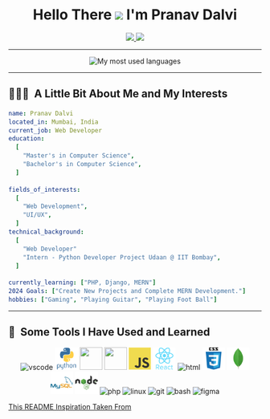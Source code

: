 <h1 align="center">
  Hello There <img src="https://raw.githubusercontent.com/iampavangandhi/iampavangandhi/master/gifs/Hi.gif" height="30px"/> I'm Pranav Dalvi
</h1>

<p align="center">
  <a href="https://linktr.ee/pranav.dalvi">
  <img height="50" src="https://user-images.githubusercontent.com/46517096/166972883-f5f1d88c-0246-4374-88ac-ded0f2cf0699.png"/>
</a>
<a href="https://www.linkedin.com/in/pranav-dalvi-03947a207/">
  <img height="50" src="https://user-images.githubusercontent.com/46517096/166973395-19676cd8-f8ec-4abf-83ff-da8243505b82.png"/>
</a>
</p>

---
<p align="center"><img src="https://github-readme-stats.vercel.app/api/top-langs/?username=PranavDalvi&theme=github_dark&hide=tex&langs_count=9&layout=compact" alt="My most used languages" /></p>

---

<h2> 👨🏻‍💻 &nbsp;A Little Bit About Me and My Interests</h2>

```yaml
name: Pranav Dalvi
located_in: Mumbai, India
current_job: Web Developer
education:
  [
    "Master's in Computer Science",
    "Bachelor's in Computer Science",
  ]

fields_of_interests:
  [
    "Web Development",
    "UI/UX",
  ]
technical_background:
  [
    "Web Developer"
    "Intern - Python Developer Project Udaan @ IIT Bombay",
  ]
  
currently_learning: ["PHP, Django, MERN"]
2024 Goals: ["Create New Projects and Complete MERN Development."]
hobbies: ["Gaming", "Playing Guitar", "Playing Foot Ball"]
```
---  
  
<h2> 🚀 &nbsp;Some Tools I Have Used and Learned</h2>
<p align="center">
<img src="https://cdn.jsdelivr.net/gh/devicons/devicon/icons/vscode/vscode-original.svg" alt="vscode" width="45" height="45"/>
<img src="https://raw.githubusercontent.com/devicons/devicon/master/icons/python/python-original-wordmark.svg" alt="python" width="45" height="45"/>
<img src="https://cdn.jsdelivr.net/gh/devicons/devicon@latest/icons/anaconda/anaconda-original.svg" width="45" height="45"/>
<img src="https://cdn.jsdelivr.net/gh/devicons/devicon@latest/icons/django/django-plain.svg" width="45" height="45" />
<img src="https://raw.githubusercontent.com/devicons/devicon/master/icons/javascript/javascript-original.svg" alt="javascript" width="45" height="45" />
<img src="https://raw.githubusercontent.com/devicons/devicon/master/icons/react/react-original-wordmark.svg" alt="react" width="45" height="45" />
<img src="https://cdn.jsdelivr.net/gh/devicons/devicon/icons/html5/html5-original.svg" alt="html" width="45" height="45"/>
<img src="https://raw.githubusercontent.com/devicons/devicon/master/icons/css3/css3-original-wordmark.svg" alt="css3" width="45" height="45" />
<img src="https://raw.githubusercontent.com/devicons/devicon/master/icons/mongodb/mongodb-original.svg" alt="mongodb" width="45" height="45" />
<img src="https://raw.githubusercontent.com/devicons/devicon/master/icons/mysql/mysql-original-wordmark.svg" alt="mysql" width="45" height="45" />
<img src="https://raw.githubusercontent.com/devicons/devicon/master/icons/nodejs/nodejs-original-wordmark.svg" alt="nodejs" width="45" height="45" />
<img src="https://cdn.jsdelivr.net/gh/devicons/devicon/icons/php/php-original.svg" alt="php" width="45" height="45"/>
<img src="https://cdn.jsdelivr.net/gh/devicons/devicon/icons/linux/linux-original.svg" alt="linux" width="45" height="45"/>       
<img src="https://cdn.jsdelivr.net/gh/devicons/devicon/icons/git/git-original.svg" alt="git" width="45" height="45"/>
<img src="https://cdn.jsdelivr.net/gh/devicons/devicon/icons/bash/bash-original.svg" alt="bash" width="45" height="45"/>
<img src="https://cdn.jsdelivr.net/gh/devicons/devicon/icons/figma/figma-original.svg" alt="figma" width="45" height="45"/>   
</p>


<!-- 
- 👋 Hi, I’m @PranavDalvi
- 👀 I’m interested in Web Development
- 🌱 I’m currently learning PHP, Django
- 📫 contact me on Email id: pranav.dalvi932@gmail.com

- Looking for my random stuff? Head to [GitLab](https://gitlab.com/PranavDalvi)
- Linktree Profile [@pranav.dalvi](https://linktr.ee/pranav.dalvi)
💞️ I’m looking to collaborate on-->

<!---
PranavDalvi/PranavDalvi is a ✨ special ✨ repository because its `README.md` (this file) appears on your GitHub profile.
You can click the Preview link to take a look at your changes.
--->
<a href="https://github.com/thepiyushmalhotra/thepiyushmalhotra/tree/544c44127287b165327489cc8fef2492f06ed75b?tab=readme-ov-file"> This README Inspiration Taken From</a>
